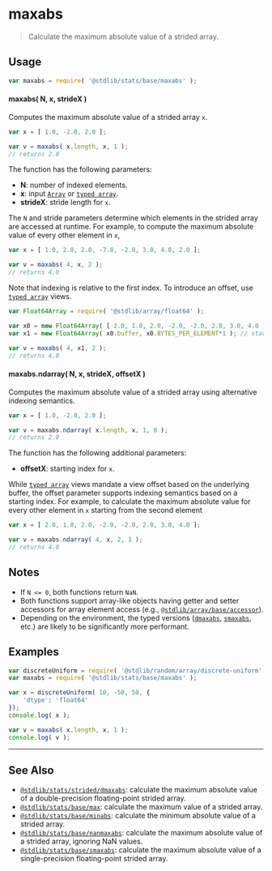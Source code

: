 <!--

@license Apache-2.0

Copyright (c) 2020 The Stdlib Authors.

Licensed under the Apache License, Version 2.0 (the "License");
you may not use this file except in compliance with the License.
You may obtain a copy of the License at

   http://www.apache.org/licenses/LICENSE-2.0

Unless required by applicable law or agreed to in writing, software
distributed under the License is distributed on an "AS IS" BASIS,
WITHOUT WARRANTIES OR CONDITIONS OF ANY KIND, either express or implied.
See the License for the specific language governing permissions and
limitations under the License.

-->

# maxabs

> Calculate the maximum absolute value of a strided array.

<section class="intro">

</section>

<!-- /.intro -->

<section class="usage">

## Usage

```javascript
var maxabs = require( '@stdlib/stats/base/maxabs' );
```

#### maxabs( N, x, strideX )

Computes the maximum absolute value of a strided array `x`.

```javascript
var x = [ 1.0, -2.0, 2.0 ];

var v = maxabs( x.length, x, 1 );
// returns 2.0
```

The function has the following parameters:

-   **N**: number of indexed elements.
-   **x**: input [`Array`][mdn-array] or [`typed array`][mdn-typed-array].
-   **strideX**: stride length for `x`.

The `N` and stride parameters determine which elements in the strided array are accessed at runtime. For example, to compute the maximum absolute value of every other element in `x`,

```javascript
var x = [ 1.0, 2.0, 2.0, -7.0, -2.0, 3.0, 4.0, 2.0 ];

var v = maxabs( 4, x, 2 );
// returns 4.0
```

Note that indexing is relative to the first index. To introduce an offset, use [`typed array`][mdn-typed-array] views.

<!-- eslint-disable stdlib/capitalized-comments -->

```javascript
var Float64Array = require( '@stdlib/array/float64' );

var x0 = new Float64Array( [ 2.0, 1.0, 2.0, -2.0, -2.0, 2.0, 3.0, 4.0 ] );
var x1 = new Float64Array( x0.buffer, x0.BYTES_PER_ELEMENT*1 ); // start at 2nd element

var v = maxabs( 4, x1, 2 );
// returns 4.0
```

#### maxabs.ndarray( N, x, strideX, offsetX )

Computes the maximum absolute value of a strided array using alternative indexing semantics.

```javascript
var x = [ 1.0, -2.0, 2.0 ];

var v = maxabs.ndarray( x.length, x, 1, 0 );
// returns 2.0
```

The function has the following additional parameters:

-   **offsetX**: starting index for `x`.

While [`typed array`][mdn-typed-array] views mandate a view offset based on the underlying buffer, the offset parameter supports indexing semantics based on a starting index. For example, to calculate the maximum absolute value for every other element in `x` starting from the second element

```javascript
var x = [ 2.0, 1.0, 2.0, -2.0, -2.0, 2.0, 3.0, 4.0 ];

var v = maxabs.ndarray( 4, x, 2, 1 );
// returns 4.0
```

</section>

<!-- /.usage -->

<section class="notes">

## Notes

-   If `N <= 0`, both functions return `NaN`.
-   Both functions support array-like objects having getter and setter accessors for array element access (e.g., [`@stdlib/array/base/accessor`][@stdlib/array/base/accessor]).
-   Depending on the environment, the typed versions ([`dmaxabs`][@stdlib/stats/strided/dmaxabs], [`smaxabs`][@stdlib/stats/base/smaxabs], etc.) are likely to be significantly more performant.

</section>

<!-- /.notes -->

<section class="examples">

## Examples

<!-- eslint no-undef: "error" -->

```javascript
var discreteUniform = require( '@stdlib/random/array/discrete-uniform' );
var maxabs = require( '@stdlib/stats/base/maxabs' );

var x = discreteUniform( 10, -50, 50, {
    'dtype': 'float64'
});
console.log( x );

var v = maxabs( x.length, x, 1 );
console.log( v );
```

</section>

<!-- /.examples -->

<!-- Section for related `stdlib` packages. Do not manually edit this section, as it is automatically populated. -->

<section class="related">

* * *

## See Also

-   <span class="package-name">[`@stdlib/stats/strided/dmaxabs`][@stdlib/stats/strided/dmaxabs]</span><span class="delimiter">: </span><span class="description">calculate the maximum absolute value of a double-precision floating-point strided array.</span>
-   <span class="package-name">[`@stdlib/stats/base/max`][@stdlib/stats/base/max]</span><span class="delimiter">: </span><span class="description">calculate the maximum value of a strided array.</span>
-   <span class="package-name">[`@stdlib/stats/base/minabs`][@stdlib/stats/base/minabs]</span><span class="delimiter">: </span><span class="description">calculate the minimum absolute value of a strided array.</span>
-   <span class="package-name">[`@stdlib/stats/base/nanmaxabs`][@stdlib/stats/base/nanmaxabs]</span><span class="delimiter">: </span><span class="description">calculate the maximum absolute value of a strided array, ignoring NaN values.</span>
-   <span class="package-name">[`@stdlib/stats/base/smaxabs`][@stdlib/stats/base/smaxabs]</span><span class="delimiter">: </span><span class="description">calculate the maximum absolute value of a single-precision floating-point strided array.</span>

</section>

<!-- /.related -->

<!-- Section for all links. Make sure to keep an empty line after the `section` element and another before the `/section` close. -->

<section class="links">

[mdn-array]: https://developer.mozilla.org/en-US/docs/Web/JavaScript/Reference/Global_Objects/Array

[mdn-typed-array]: https://developer.mozilla.org/en-US/docs/Web/JavaScript/Reference/Global_Objects/TypedArray

[@stdlib/array/base/accessor]: https://github.com/stdlib-js/array-base-accessor

<!-- <related-links> -->

[@stdlib/stats/strided/dmaxabs]: https://github.com/stdlib-js/stats/tree/main/strided/dmaxabs

[@stdlib/stats/base/max]: https://github.com/stdlib-js/stats/tree/main/base/max

[@stdlib/stats/base/minabs]: https://github.com/stdlib-js/stats/tree/main/base/minabs

[@stdlib/stats/base/nanmaxabs]: https://github.com/stdlib-js/stats/tree/main/base/nanmaxabs

[@stdlib/stats/base/smaxabs]: https://github.com/stdlib-js/stats/tree/main/base/smaxabs

<!-- </related-links> -->

</section>

<!-- /.links -->
